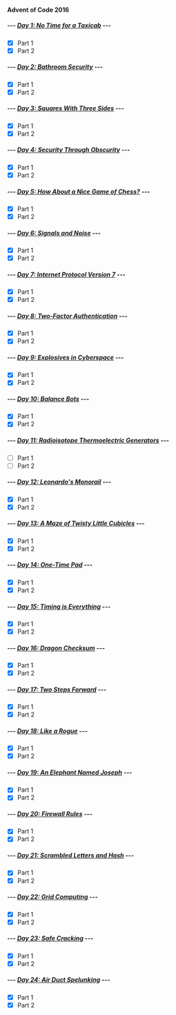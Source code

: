 #### Advent of Code 2016

##### --- [Day 1: No Time for a Taxicab](d01) ---
- [x] Part 1
- [x] Part 2

##### --- [Day 2: Bathroom Security](d02) ---
- [x] Part 1
- [x] Part 2

##### --- [Day 3: Squares With Three Sides](d03) ---
- [x] Part 1
- [x] Part 2

##### --- [Day 4: Security Through Obscurity](d04) ---
- [x] Part 1
- [x] Part 2

##### --- [Day 5: How About a Nice Game of Chess?](d05) ---
- [x] Part 1
- [x] Part 2

##### --- [Day 6: Signals and Noise](d06) ---
- [x] Part 1
- [x] Part 2

##### --- [Day 7: Internet Protocol Version 7](d07) ---
- [x] Part 1
- [x] Part 2

##### --- [Day 8: Two-Factor Authentication](d08) ---
- [x] Part 1
- [x] Part 2

##### --- [Day 9: Explosives in Cyberspace](d09) ---
- [x] Part 1
- [x] Part 2

##### --- [Day 10: Balance Bots](d10) ---
- [x] Part 1
- [x] Part 2

##### --- [Day 11: Radioisotope Thermoelectric Generators](d11) ---
- [ ] Part 1
- [ ] Part 2

##### --- [Day 12: Leonardo's Monorail](d12) ---
- [x] Part 1
- [x] Part 2

##### --- [Day 13: A Maze of Twisty Little Cubicles](d13) ---
- [x] Part 1
- [x] Part 2

##### --- [Day 14: One-Time Pad](d14) ---
- [x] Part 1
- [x] Part 2

##### --- [Day 15: Timing is Everything](d15) ---
- [x] Part 1
- [x] Part 2

##### --- [Day 16: Dragon Checksum](d16) ---
- [x] Part 1
- [x] Part 2

##### --- [Day 17: Two Steps Forward](d17) ---
- [x] Part 1
- [x] Part 2

##### --- [Day 18: Like a Rogue](d18) ---
- [x] Part 1
- [x] Part 2

##### --- [Day 19: An Elephant Named Joseph](d19) ---
- [x] Part 1
- [x] Part 2

##### --- [Day 20: Firewall Rules](d20) ---
- [x] Part 1
- [x] Part 2

##### --- [Day 21: Scrambled Letters and Hash](d21) ---
- [x] Part 1
- [x] Part 2

##### --- [Day 22: Grid Computing](d22) ---
- [x] Part 1
- [x] Part 2

##### --- [Day 23: Safe Cracking](d23) ---
- [x] Part 1
- [x] Part 2

##### --- [Day 24: Air Duct Spelunking](d24) ---
- [x] Part 1
- [x] Part 2